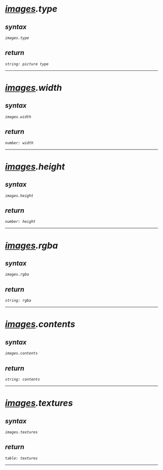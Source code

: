 # _[images](https://github.com/qi-ux/aimware/blob/main/lib/images/module.md).type_

## _syntax_

_`images.type`_

## _return_

_`string: picture type`_

---

# _[images](https://github.com/qi-ux/aimware/blob/main/lib/images/module.md).width_

## _syntax_

_`images.width`_

## _return_

_`number: width`_

---

# _[images](https://github.com/qi-ux/aimware/blob/main/lib/images/module.md).height_

## _syntax_

_`images.height`_

## _return_

_`number: height`_

---

# _[images](https://github.com/qi-ux/aimware/blob/main/lib/images/module.md).rgba_

## _syntax_

_`images.rgba`_

## _return_

_`string: rgba`_

---

# _[images](https://github.com/qi-ux/aimware/blob/main/lib/images/module.md).contents_

## _syntax_

_`images.contents`_

## _return_

_`string: contents`_

---

# _[images](https://github.com/qi-ux/aimware/blob/main/lib/images/module.md).textures_

## _syntax_

_`images.textures`_

## _return_

_`table: textures`_

---

